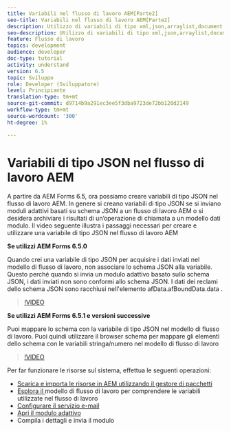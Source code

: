 ```yaml
---
title: Variabili nel flusso di lavoro AEM[Parte2]
seo-title: Variabili nel flusso di lavoro AEM[Parte2]
description: Utilizzo di variabili di tipo xml,json,arraylist,document nel flusso di lavoro aem
seo-description: Utilizzo di variabili di tipo xml,json,arraylist,document nel flusso di lavoro aem
feature: Flusso di lavoro
topics: development
audience: developer
doc-type: tutorial
activity: understand
version: 6.5
topic: Sviluppo
role: Developer (Sviluppatore)
level: Principiante
translation-type: tm+mt
source-git-commit: d9714b9a291ec3ee5f3dba9723de72bb120d2149
workflow-type: tm+mt
source-wordcount: '300'
ht-degree: 1%

---
```


# Variabili di tipo JSON nel flusso di lavoro AEM

A partire da AEM Forms 6.5, ora possiamo creare variabili di tipo JSON nel flusso di lavoro AEM. In genere si creano variabili di tipo JSON se si inviano moduli adattivi basati su schema JSON a un flusso di lavoro AEM o si desidera archiviare i risultati di un’operazione di chiamata a un modello dati modulo. Il video seguente illustra i passaggi necessari per creare e utilizzare una variabile di tipo JSON nel flusso di lavoro AEM

**Se utilizzi AEM Forms 6.5.0**

Quando crei una variabile di tipo JSON per acquisire i dati inviati nel modello di flusso di lavoro, non associare lo schema JSON alla variabile. Questo perché quando si invia un modulo adattivo basato sullo schema JSON, i dati inviati non sono conformi allo schema JSON. I dati dei reclami dello schema JSON sono racchiusi nell&#39;elemento afData.afBoundData.data .

>[!VIDEO](https://video.tv.adobe.com/v/26444?quality=12&learn=on)


**Se utilizzi AEM Forms 6.5.1 e versioni successive**

Puoi mappare lo schema con la variabile di tipo JSON nel modello di flusso di lavoro. Puoi quindi utilizzare il browser schema per mappare gli elementi dello schema con le variabili stringa/numero nel modello di flusso di lavoro

>[!VIDEO](https://video.tv.adobe.com/v/28097?quality=12&learn=on)

Per far funzionare le risorse sul sistema, effettua le seguenti operazioni:

* [Scarica e importa le risorse in AEM utilizzando il gestore di pacchetti](assets/jsonandstringvariable.zip)
* [Esplora il ](http://localhost:4502/editor.html/conf/global/settings/workflow/models/jsonvariable.html) modello di flusso di lavoro per comprendere le variabili utilizzate nel flusso di lavoro
* [Configurare il servizio e-mail](https://helpx.adobe.com/experience-manager/6-5/sites/administering/using/notification.html#ConfiguringtheMailService)
* [Apri il modulo adattivo](http://localhost:4502/content/dam/formsanddocuments/afbasedonjson/jcr:content?wcmmode=disabled)
* Compila i dettagli e invia il modulo
